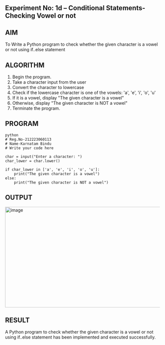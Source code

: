 ## Experiment No: 1d – Conditional Statements- Checking Vowel or not

## AIM  
To Write a Python program to check whether the given character is a vowel or not using if..else statement
## ALGORITHM  
1. Begin the program.  
2. Take a character input from the user
3. Convert the character to lowercase
4. Check if the lowercase character is one of the vowels: 'a', 'e', 'i', 'o', 'u'
5. If it is a vowel, display "The given character is a vowel"
6. Otherwise, display "The given character is NOT a vowel"
4. Terminate the program.

## PROGRAM
```
python
# Reg.No-212223060113
# Name-Karnatam Bindu
# Write your code here

char = input("Enter a character: ")
char_lower = char.lower()

if char_lower in ['a', 'e', 'i', 'o', 'u']:
    print("The given character is a vowel")
else:
    print("The given character is NOT a vowel")
```

## OUTPUT
<img width="1057" height="327" alt="image" src="https://github.com/user-attachments/assets/752c574d-5068-452a-9436-e04e8d478a45" />

## RESULT
A Python program to check whether the given character is a vowel or not using if..else statement has been implemented and executed successfully.
